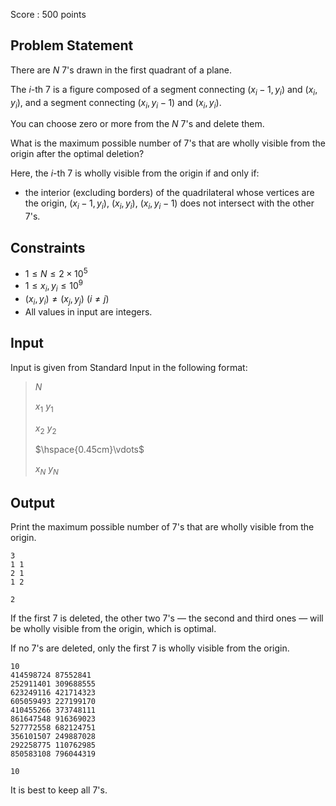 Score : $500$ points

## Problem Statement

There are $N$ 7's drawn in the first quadrant of a plane.

The $i$-th 7 is a figure composed of a segment connecting $(x_i-1,y_i)$ and $(x_i,y_i)$, and a segment connecting $(x_i,y_i-1)$ and $(x_i,y_i)$.

You can choose zero or more from the $N$ 7's and delete them.

What is the maximum possible number of 7's that are wholly visible from the origin after the optimal deletion?

Here, the $i$-th 7 is wholly visible from the origin if and only if:

- the interior (excluding borders) of the quadrilateral whose vertices are the origin, $(x_i-1,y_i)$, $(x_i,y_i)$, $(x_i,y_i-1)$ does not intersect with the other 7's.

## Constraints

- $1 \leq N \leq 2 \times 10^5$
- $1 \leq x_i,y_i \leq 10^9$
- $(x_i,y_i) \neq (x_j,y_j)\ (i \neq j)$
- All values in input are integers.

## Input

Input is given from Standard Input in the following format:

> $N$
> 
> $x_1$ $y_1$
> 
> $x_2$ $y_2$
> 
> $\hspace{0.45cm}\vdots$
> 
> $x_N$ $y_N$

## Output

Print the maximum possible number of 7's that are wholly visible from the origin.

```input1
3
1 1
2 1
1 2
```

```output1
2
```

If the first 7 is deleted, the other two 7's ― the second and third ones ― will be wholly visible from the origin, which is optimal.

If no 7's are deleted, only the first 7 is wholly visible from the origin.

```input2
10
414598724 87552841
252911401 309688555
623249116 421714323
605059493 227199170
410455266 373748111
861647548 916369023
527772558 682124751
356101507 249887028
292258775 110762985
850583108 796044319
```

```output2
10
```

It is best to keep all 7's.